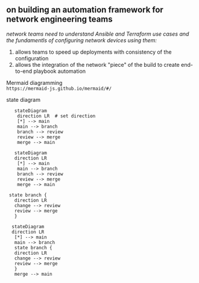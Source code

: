 ## on building an automation framework for network engineering teams  

_network teams need to understand Ansible and Terraform use cases and the fundamentls of configuring network devices using them:_   
1. allows teams to speed up deployments with consistency of the configuration  
2. allows the integration of the network "piece" of the build to create end-to-end playbook automation  





Mermaid diagramming  
`https://mermaid-js.github.io/mermaid/#/`  

state diagram  
```
   stateDiagram
    direction LR  # set direction
    [*] --> main
    main --> branch
    branch --> review
    review --> merge
    merge --> main
```
```mermaid
   stateDiagram
   direction LR
    [*] --> main
    main --> branch
    branch --> review
    review --> merge
    merge --> main
 ```
 
 ```
  state branch {
    direction LR
    change --> review 
    review --> merge
    }
 ```
 ```mermaid
   stateDiagram
   direction LR
    [*] --> main
    main --> branch
    state branch {
    direction LR
    change --> review 
    review --> merge
    }
    merge --> main
 ```

